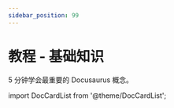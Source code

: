 ```yaml
---
sidebar_position: 99
---
```


# 教程 - 基础知识
5 分钟学会最重要的 Docusaurus 概念。


import DocCardList from '@theme/DocCardList';

<DocCardList />